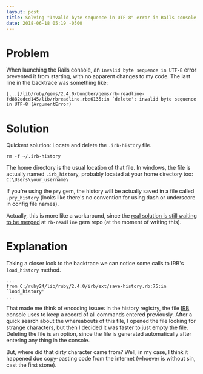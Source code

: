 ```yaml
---
layout: post
title: Solving "Invalid byte sequence in UTF-8" error in Rails console
date: 2018-06-18 05:19 -0500
---
```


# Problem

When launching the Rails console, an `invalid byte sequence in UTF-8` error prevented it from starting, with no apparent changes to my code. The last line in the backtrace was something like:

```
[...]/lib/ruby/gems/2.4.0/bundler/gems/rb-readline-fd882edcd145/lib/rbreadline.rb:6135:in `delete': invalid byte sequence in UTF-8 (ArgumentError)
```

# Solution

Quickest solution: Locate and delete the `.irb-history` file.

```
rm -f ~/.irb-history
```

The home directory is the usual location of that file. In windows, the file is actually named  `.irb_history`, probably located at your home directory too: `C:\Users\your_username\`

If you're using the `pry` gem, the history will be actually saved in a file called `.pry_history` (looks like there's no convention for using dash or underscore in config file names).

Actually, this is more like a workaround, since the [real solution is still waiting to be merged](https://github.com/ConnorAtherton/rb-readline/pull/140)  at `rb-readline` gem repo (at the moment of writing this).

# Explanation

Taking a closer look to the backtrace we can notice some calls to IRB's `load_history` method.

```
...
from C:/ruby24/lib/ruby/2.4.0/irb/ext/save-history.rb:75:in `load_history'
...
```

That made me think of encoding issues in the history registry, the file [IRB](https://en.wikipedia.org/wiki/Interactive_Ruby_Shell) console uses to keep a record of all commands entered previously. After a quick search about the whereabouts of this file, I opened the file looking for strange characters, but then I decided it was faster to just empty the file. Deleting the file is an option, since the file is generated automatically after entering any thing in the console.

But, where did that dirty character came from? Well, in my case, I think it happened due copy-pasting code from the internet (whoever is without sin, cast the first stone).
